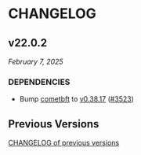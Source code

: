# CHANGELOG

## v22.0.2

*February 7, 2025*

### DEPENDENCIES

- Bump [cometbft](https://github.com/cometbft/cometbft) to
  [v0.38.17](https://github.com/cometbft/cometbft/releases/tag/v0.38.17)
  ([\#3523](https://github.com/cosmos/gaia/pull/3523))

## Previous Versions

[CHANGELOG of previous versions](https://github.com/cosmos/gaia/blob/main/CHANGELOG.md)

